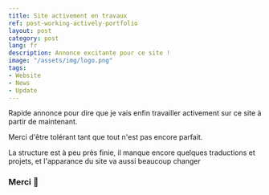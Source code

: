 ```yaml
---
title: Site activement en travaux
ref: post-working-actively-portfolio
layout: post
category: post
lang: fr
description: Annonce excitante pour ce site !
image: "/assets/img/logo.png"
tags:
- Website
- News
- Update
---
```


Rapide annonce pour dire que je vais enfin travailler activement sur ce site à partir de maintenant.

Merci d'être tolérant tant que tout n'est pas encore parfait.

La structure est à peu près finie, il manque encore quelques traductions et projets, et l'apparance du site va aussi beaucoup changer

### Merci 👋
